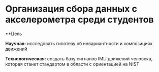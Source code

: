 # Организация сбора данных с акселерометра среди студентов

**Цель

**Научная:** исследовать гипотезу об инвариантности и композициях движений 

**Технологическая:** создать базу сигналов IMU движений человека, которая станет стандартом в области с ориентацией на NIST
